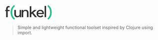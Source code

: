 <img src="media/logo.png" width="150" alt="Funkel" />

> Simple and lightweight functional toolset inspired by Clojure using import.
